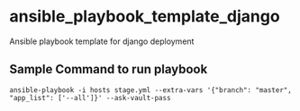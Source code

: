 # ansible_playbook_template_django
Ansible playbook template for django deployment

## Sample Command to run playbook
`ansible-playbook -i hosts stage.yml --extra-vars '{"branch": "master", "app_list": ['--all']}' --ask-vault-pass`

